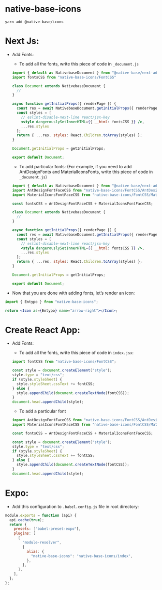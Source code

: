# native-base-icons

`yarn add @native-base/icons` 

# Next Js:

- Add Fonts:
    - To add all the fonts, write this piece of code in `_document.js`
    
    ```jsx
    import { default as NativebaseDocument } from "@native-base/next-adapter/document";
    import fontsCSS from "native-base-icons/FontCSS"
    
    class Document extends NativebaseDocument {
      //
    }
    
    async function getInitialProps({ renderPage }) {
      const res = await NativebaseDocument.getInitialProps({ renderPage });
      const styles = [
        // eslint-disable-next-line react/jsx-key
        <style dangerouslySetInnerHTML={{ __html: fontsCSS }} />,
        ...res.styles
      ];
      return { ...res, styles: React.Children.toArray(styles) };
    }
    
    Document.getInitialProps = getInitialProps;
    
    export default Document;
    ```
    
    - To add particular fonts: (For example, if you need to add AntDesignFonts and MaterialIconsFonts, write this piece of code in `_document.js`)
    
    ```jsx
    import { default as NativebaseDocument } from "@native-base/next-adapter/document";
    import AntDesignFontFaceCSS from "native-base-icons/FontCSS/AntDesignFontFaceCSS";
    import MaterialIconsFontFaceCSS from "native-base-icons/FontCSS/MaterialIconsFontFaceCSS";
    
    const fontsCSS = AntDesignFontFaceCSS + MaterialIconsFontFaceCSS;
    
    class Document extends NativebaseDocument {
      //
    }
    
    async function getInitialProps({ renderPage }) {
      const res = await NativebaseDocument.getInitialProps({ renderPage });
      const styles = [
        // eslint-disable-next-line react/jsx-key
        <style dangerouslySetInnerHTML={{ __html: fontsCSS }} />,
        ...res.styles
      ];
      return { ...res, styles: React.Children.toArray(styles) };
    }
    
    Document.getInitialProps = getInitialProps;
    
    export default Document;
    ```
    

- Now that you are done with adding fonts, let’s render an icon:

```jsx
import { Entypo } from "native-base-icons";

return <Icon as={Entypo} name="arrow-right"></Icon>;
```

# Create React App:

- Add Fonts:
    - To add all the fonts, write this piece of code in `index.jsx`:
    
    ```jsx
    import fontCSS from "native-base-icons/FontCSS";
    
    const style = document.createElement("style");
    style.type = "text/css";
    if (style.styleSheet) {
      style.styleSheet.cssText += fontCSS;
    } else {
      style.appendChild(document.createTextNode(fontCSS));
    }
    document.head.appendChild(style); 
    ```
    
    - To add a particular font
    
    ```jsx
    import AntDesignFontFaceCSS from "native-base-icons/FontCSS/AntDesignFontFaceCSS";
    import MaterialIconsFontFaceCSS from "native-base-icons/FontCSS/MaterialIconsFontFaceCSS";
    
    const fontsCSS = AntDesignFontFaceCSS + MaterialIconsFontFaceCSS;
    
    const style = document.createElement("style");
    style.type = "text/css";
    if (style.styleSheet) {
      style.styleSheet.cssText += fontCSS;
    } else {
      style.appendChild(document.createTextNode(fontCSS));
    }
    document.head.appendChild(style); 
    ```
    

# Expo:

- Add this configuration to `.babel.config.js` file in root directory:

```jsx
module.exports = function (api) {
  api.cache(true);
  return {
    presets: ["babel-preset-expo"],
    plugins: [
      [
        "module-resolver",
        {
          alias: {
            "native-base-icons": "native-base-icons/index",
          },
        },
      ],
    ],
  };
};
```